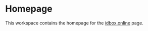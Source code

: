 # Homepage

This workspace contains the homepage for the [idbox.online](https://idbox.online) page.
